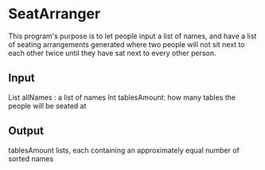 # SeatArranger

This program's purpose is to let people input a list of names, and have a list of seating arrangements generated where two people will not sit next to each other twice until they have sat next to every other person. 

## Input 
List <String> allNames : a list of names 
Int tablesAmount: how many tables the people will be seated at 

## Output 
tablesAmount lists, each containing an approximately equal number of sorted names 
